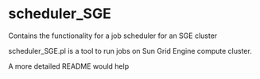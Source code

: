 # scheduler_SGE
Contains the functionality for a job scheduler for an SGE cluster

scheduler_SGE.pl is a tool to run jobs on Sun Grid Engine compute cluster.

A more detailed README would help
